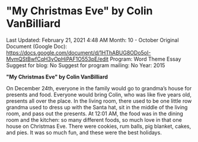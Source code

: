 # "My Christmas Eve" by Colin VanBilliard

Last Updated: February 21, 2021 4:48 AM
Month: 10 - October
Original Document (Google Doc): https://docs.google.com/document/d/1HThABUG8ODo5oI-MvmQStBwfCqH3yOpHiPAF1O553pE/edit
Program: Word Theme Essay
Suggest for blog: No
Suggest for program mailing: No
Year: 2015

**"My Christmas Eve" by Colin VanBilliard**

On December 24th, everyone in the family would go to grandma’s house for presents and food. Everyone would bring Colin, who was like five years old, presents all over the place. In the living room, there used to be one little row grandma used to dress up with the Santa hat, sit in the middle of the living room, and pass out the presents. At 12:01 AM, the food was in the dining room and the kitchen: so many different foods, so much love in that one house on Christmas Eve. There were cookies, rum balls, pig blanket, cakes, and pies. It was so much fun, and these were the best holidays.
